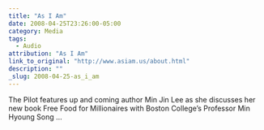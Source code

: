 ```yaml
---
title: "As I Am"
date: 2008-04-25T23:26:00-05:00
category: Media
tags:
  - Audio
attribution: "As I Am"
link_to_original: "http://www.asiam.us/about.html"
description: ""
_slug: 2008-04-25-as_i_am
---
```


The Pilot features up and coming author Min Jin Lee as she discusses her new book Free Food for Millionaires with Boston College’s Professor Min Hyoung Song ...
